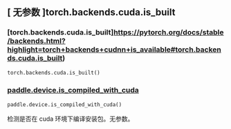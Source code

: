 ## [ 无参数 ]torch.backends.cuda.is_built

### [torch.backends.cuda.is_built]https://pytorch.org/docs/stable/backends.html?highlight=torch+backends+cudnn+is_available#torch.backends.cuda.is_built)
```python
torch.backends.cuda.is_built()
```

### [paddle.device.is_compiled_with_cuda](https://www.paddlepaddle.org.cn/documentation/docs/zh/develop/api/paddle/device/is_compiled_with_cuda_cn.html#is-compiled-with-cuda)

```python
paddle.device.is_compiled_with_cuda()
```

检测是否在 cuda 环境下编译安装包。无参数。
